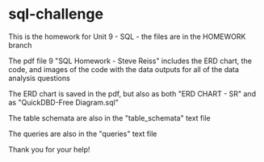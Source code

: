 # sql-challenge
This is the homework for Unit 9 - SQL - the files are  in the HOMEWORK branch

The pdf file 9 "SQL Homework - Steve Reiss" includes the ERD chart, the code, and images of the code with the data outputs for all of the data analysis questions

The ERD chart is saved in the pdf, but also as both "ERD CHART - SR" and as "QuickDBD-Free Diagram.sql"

The table schemata are also in the "table_schemata" text file

The queries are also in the "queries" text file

Thank you for your help!
